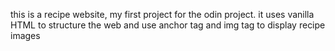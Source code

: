 this is a recipe website, my first project for the odin project. it uses vanilla HTML to structure the web and use anchor tag and img tag to display recipe images
